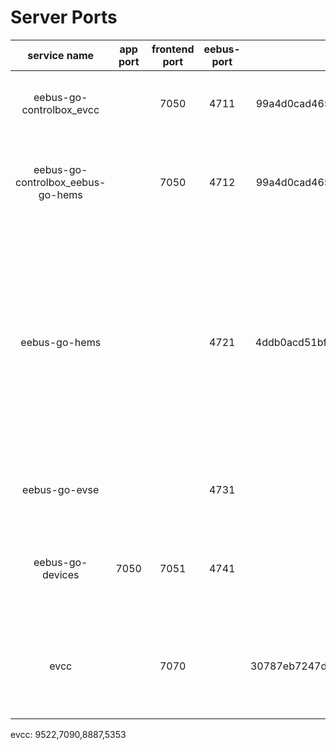 # Server Ports

|service name|app port|frontend port|eebus-port|local ski|remote ski|comment|
|:---:|:---:|:---:|:---:|:---:|:---:|:---:|
|eebus-go-controlbox_evcc||7050|4711|99a4d0cad4654d2ef8fb0dff7b8ea0c6501bc6c5|30787eb7247d335e13bca8eb1bdb828589ef0b24|Example code for sending LPC and LPP limits to evcc|
|eebus-go-controlbox_eebus-go-hems||7050|4712|99a4d0cad4654d2ef8fb0dff7b8ea0c6501bc6c5|4ddb0acd51bf3e544f6cf4cb092e065d9648f8ca|Example code for sending LPC and LPP limits to eebus-go-hems|
|eebus-go-hems|||4721|4ddb0acd51bf3e544f6cf4cb092e065d9648f8ca|99a4d0cad4654d2ef8fb0dff7b8ea0c6501bc6c5|Example code for accepting LPC and LPP limits from a control box, receiving and printing data to the console from battery (VABD) and pv inverters (VAPD) and grid connection point data (MGCP)|
|eebus-go-evse|||4731|||Example code for accepting LPC from a control box|
|eebus-go-devices|7050|7051|4741|||For connection to EEBUS devices and fetch their supported features|
|evcc||7070||30787eb7247d335e13bca8eb1bdb828589ef0b24|99a4d0cad4654d2ef8fb0dff7b8ea0c6501bc6c5|An extensible EV Charge Controller and home energy management system|

evcc:
9522,7090,8887,5353

